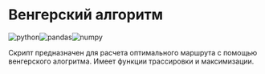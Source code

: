 # Венгерский алгоритм
<img src="https://img.shields.io/badge/python%20-%2314354C.svg?&style=for-the-badge&logo=python&logoColor=white" alt="python"/><img src="https://img.shields.io/badge/pandas%20-%23150458.svg?&style=for-the-badge&logo=pandas&logoColor=white"  alt="pandas"/><img src="https://img.shields.io/badge/numpy%20-%23013243.svg?&style=for-the-badge&logo=numpy&logoColor=white"  alt="numpy"/>

Скрипт предназначен для расчета оптимального маршрута с помощью венгерского алогритма.
Имеет функции трассировки и максимизации.
